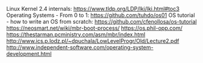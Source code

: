 
Linux Kernel 2.4 internals: https://www.tldp.org/LDP/lki/lki.html#toc3
Operating Systems - From 0 to 1: https://github.com/tuhdo/os01
OS tutorial - how to write an OS from scratch: https://github.com/cfenollosa/os-tutorial
https://neosmart.net/wiki/mbr-boot-process/
https://os.phil-opp.com/
https://thestarman.pcministry.com/asm/mbr/index.html
http://www.ics.p.lodz.pl/~dpuchala/LowLevelProgr/Old/Lecture2.pdf
http://www.independent-software.com/operating-system-development.html
